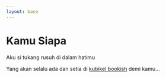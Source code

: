```yaml
---
layout: base
---
```


# Kamu Siapa

Aku si tukang rusuh di dalam hatimu

Yang akan selalu ada dan setia di [kubikel bookish](https://www.pidaalandrian.com/) demi kamu... 
